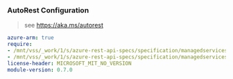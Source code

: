 ### AutoRest Configuration

> see https://aka.ms/autorest

``` yaml
azure-arm: true
require:
- /mnt/vss/_work/1/s/azure-rest-api-specs/specification/managedservices/resource-manager/readme.md
- /mnt/vss/_work/1/s/azure-rest-api-specs/specification/managedservices/resource-manager/readme.go.md
license-header: MICROSOFT_MIT_NO_VERSION
module-version: 0.7.0

```